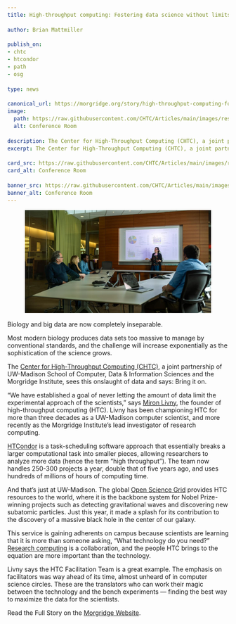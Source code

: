 ```yaml
---
title: High-throughput computing: Fostering data science without limits

author: Brian Mattmiller

publish_on:
- chtc
- htcondor
- path
- osg

type: news

canonical_url: https://morgridge.org/story/high-throughput-computing-fostering-data-science-without-limits/
image:
  path: https://raw.githubusercontent.com/CHTC/Articles/main/images/research-computing-partnership.jpeg
  alt: Conference Room

description: The Center for High-Throughput Computing (CHTC), a joint partnership of UW-Madison School of Computer, Data & Information Sciences and the Morgridge Institute, sees this onslaught of data and says: Bring it on.
excerpt: The Center for High-Throughput Computing (CHTC), a joint partnership of UW-Madison School of Computer, Data & Information Sciences and the Morgridge Institute, sees this onslaught of data and says: Bring it on.

card_src: https://raw.githubusercontent.com/CHTC/Articles/main/images/research-computing-partnership.jpeg
card_alt: Conference Room

banner_src: https://raw.githubusercontent.com/CHTC/Articles/main/images/research-computing-partnership.jpeg
banner_alt: Conference Room
---
```


<figure>
  <img class="w-100" src="https://raw.githubusercontent.com/CHTC/Articles/main/images/research-computing-partnership.jpeg" alt="Conference Room"/>
</figure>

Biology and big data are now completely inseparable.

Most modern biology produces data sets too massive to manage by conventional standards, and the challenge will increase exponentially as the sophistication of the science grows.

The [Center for High-Throughput Computing (CHTC)](https://chtc.cs.wisc.edu/), a joint partnership of UW-Madison School of Computer, Data & Information Sciences and the Morgridge Institute, sees this onslaught of data and says: Bring it on.

“We have established a goal of never letting the amount of data limit the experimental approach of the scientists,” says [Miron Livny](https://morgridge.org/profile/miron-livny/), the founder of high-throughput computing (HTC). Livny has been championing HTC for more than three decades as a UW-Madison computer scientist, and more recently as the Morgridge Institute’s lead investigator of research computing.

[HTCondor](https://htcondor.org/) is a task-scheduling software approach that essentially breaks a larger computational task into smaller pieces, allowing researchers to analyze more data (hence the term “high throughput”). The team now handles 250-300 projects a year, double that of five years ago, and uses hundreds of millions of hours of computing time.

And that’s just at UW-Madison. The global [Open Science Grid](https://osg-htc.org/) provides HTC resources to the world, where it is the backbone system for Nobel Prize-winning projects such as detecting gravitational waves and discovering new subatomic particles. Just this year, it made a splash for its contribution to the discovery of a massive black hole in the center of our galaxy.

This service is gaining adherents on campus because scientists are learning that it is more than someone asking, “What technology do you need?” [Research computing](https://morgridge.org/research/research-computing/) is a collaboration, and the people HTC brings to the equation are more important than the technology.

Livny says the HTC Facilitation Team is a great example. The emphasis on facilitators was way ahead of its time, almost unheard of in computer science circles. These are the translators who can work their magic between the technology and the bench experiments — finding the best way to maximize the data for the scientists.

Read the Full Story on the [Morgridge Website](https://morgridge.org/story/high-throughput-computing-fostering-data-science-without-limits/).